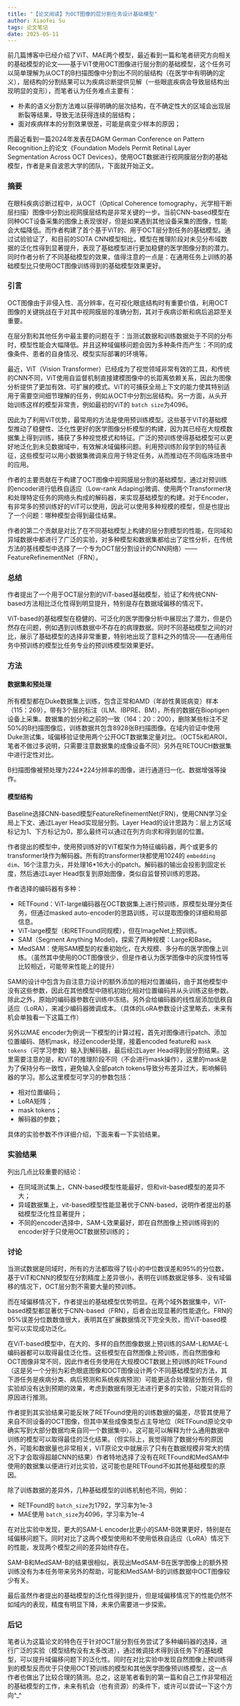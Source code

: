 ```yaml
---
title: "【论文阅读】为OCT图像的层分割任务设计基础模型"
author: Xiaofei Su
tags: 论文笔记
date: 2025-05-11
---
```

前几篇博客中已经介绍了ViT、MAE两个模型，最近看到一篇和笔者研究方向相关的基础模型的论文——基于ViT使用OCT图像进行层分割的基础模型，这个任务可以简单理解为从OCT的B扫描图像中分割出不同的层结构（在医学中有明确的定义），层结构的分割结果可以为疾病诊断提供见解（一些眼底疾病会导致层结构出现明显的变形），而笔者认为任务难点主要有：

- 朴素的语义分割方法难以获得明确的层次结构，在不确定性大的区域会出现层断裂等结果，导致无法获得连续的层结构；
- 面对疾病样本的分割效果很差，可能是病变少样本的原因；

而最近看到一篇2024年发表在DAGM German Conference on Pattern Recognition上的论文《Foundation Models Permit Retinal Layer Segmentation Across OCT Devices》，使用OCT数据进行视网膜层分割的基础模型，作者是来自波恩大学的团队，下面就开始正文。

### 摘要

在眼科疾病诊断过程中，从OCT（Optical Coherence tomography，光学相干断层扫描）图像中分割出视网膜层结构是非常关键的一步。当前CNN-based模型在同种OCT设备采集的图像上表现很好，但是如果遇到其他设备采集的图像，性能会大幅降低。而作者构建了首个基于ViT的、用于OCT层分割任务的基础模型。通过试验验证了，和目前的SOTA CNN模型相比，模型在推理阶段对未见分布域数据的泛化性得到显著提升，表现了基础模型进行更加稳健的医学图像分割的潜力。同时作者分析了不同基础模型的效果，值得注意的一点是：在通用任务上训练的基础模型比只使用OCT图像训练得到的基础模型效果更好。

### 引言

OCT图像由于非侵入性、高分辨率，在可视化眼底结构时有重要价值，利用OCT图像的关键挑战在于对其中视网膜层的准确分割，其对于疾病诊断和病后追踪至关重要。

在层分割和其他任务中最主要的问题在于：当测试数据和训练数据处于不同的分布时，模型性能会大幅降低。并且这种域偏移问题会因为多种条件而产生：不同的成像条件、患者的自身情况、模型实际部署的环境等。

最近，ViT（Vision Transformer）已经成为了视觉领域非常有效的工具，和传统的CNN不同，ViT使用自监督机制直接建模图像中的长距离依赖关系，因此为图像分析提供了更加有效、可扩展的模式。ViT的可捕获全局上下文的能力使其特别适用于需要空间细节理解的任务，例如从OCT中分割出层结构。另一方面，从头开始训练这样的模型非常贵，例如最初的ViT的 ``batch size``为4096。

因此为了利用ViT优势，最常用的方法是使用预训练模型。这些基于ViT的基础模型推动了稳健性、泛化性更好的医学图像分析模型的构建，因为其已经在大规模数据集上得到训练，捕获了多种视觉模式和特征。广泛的预训练使得基础模型可以更好地泛化到未见数据域中，有效解决域偏移问题。利用预训练阶段学到的特征表征，这些模型可以用小数据集微调来应用于特定任务，从而推动在不同临床场景中的应用。

作者的主要贡献在于构建了OCT图像中视网膜层分割的基础模型，通过对预训练的encoder进行低秩自适应（Low-rank Adaping)微调、使用两个Transformer块和处理特定任务的网络头构成的解码器，来实现基础模型的构建。对于Encoder，有非常多的预训练好的ViT可以使用，因此可以使用多种规模的模型，但是也提出了一个问题：哪种模型会得到最佳结果。

作者的第二个贡献是对比了在不同基础模型上构建的层分割模型的性能，在同域和异域数据中都进行了广泛的实验，对多种模型和数据集都给出了定性分析，在传统方法的基线模型中选择了一个专为OCT层分割设计的CNN网络）——FeatureRefinementNet（FRN）。

### 总结

作者提出了一个用于OCT层分割的ViT-based基础模型，验证了和传统CNN-based方法相比泛化性得到明显提升，特别是存在数据域偏移的情况下。

ViT-based的基础模型在稳健的、可泛化的医学图像分析中展现出了潜力，但是仍然存在问题，例如遇到训练数据中不存在的病理数据。同时不同基础模型之间的对比，展示了基础模型的选择非常重要，特别地出现了意料之外的情况——在通用任务中预训练的模型比任务专业的预训练模型效果更好。

### 方法

#### 数据集和预处理

所有模型都在Duke数据集上训练，包含正常和AMD（年龄性黄斑病变）样本（115：269），带有3个层的标注（ILM、IBPRE、BM），所有的数据在Bioptigen设备上采集。数据集的划分和之前的一致（164：20：200），删除某些标注不足50%的B扫描图像后，训练数据共包含8928张B扫描图像。在域内验证中使用Duke测试集，域偏移验证使用两个公开OCT数据集定量对比。（OCT5k和AROI，笔者不做过多说明，只需要注意数据集的成像设备不同）另外在RETOUCH数据集中进行定性对比。

B扫描图像被预处理为224*224分辨率的图像，进行通道归一化、数据增强等操作。

#### 模型结构

Baseline选择CNN-based模型FeatureRefinementNet(FRN)，使用CNN学习全局上下文、通过Layer Head实现层分割。Layer Head的设计思路为：层上方区域标记为1、下方标记为0，那么最终可以通过在列方向求和得到层的位置。

作者提出的模型中，使用预训练好的ViT框架作为特征编码器，两个或更多的transformer块作为解码器。所有的transformer块都使用1024的 ``embedding dim``、16个注意力头，并处理16*16大小的patch。解码器的输出会投影到固定长度，然后通过Layer Head恢复到原始图像，类似自监督预训练的思路。

作者选择的编码器有多种：

- RETFound：ViT-large编码器在OCT数据集上进行预训练，原模型处理分类任务，但通过masked auto-encoder的思路训练，可以提取图像的详细和局部信息。
- ViT-large模型（和RETFound同规模），但在ImageNet上预训练。
- SAM（Segment Anything Model)，探索了两种规模：Large和Base。
- MedSAM：使用SAM模型的权重初始化，在大规模、多分布的医学图像上训练。（虽然其中使用的OCT图像很少，但是作者认为医学图像中的灰度特性等比较相近，可能带来性能上的提升）

SAM的设计中包含为自注意力设计的额外添加的相对位置编码，由于其他模型中没有这些参数，因此在其他模型中随机初始化相对位置编码并从头训练这些参数。除此之外，原始的编码器参数在训练中冻结。另外会给编码器的线性层添加低秩自适应（LoRA），来减少编码器微调成本。（具体的LoRA参数设计这里略去，未来有机会单独看一下这篇工作）

另外以MAE encoder为例说一下模型的计算过程，首先对图像进行patch、添加位置编码、随机mask，经过encoder处理，接着encoded feature和 ``mask tokens``（可学习参数）输入到解码器，最后经过Layer Head得到层分割结果。这里需要注意的是，和ViT的推理阶段不同（不会进行mask操作），这里的mask是为了保持分布一致性，避免输入全部patch tokens导致分布差异过大，影响解码器的学习。那么这里模型可学习的参数包括：

- 相对位置编码；
- LoRA矩阵；
- mask tokens；
- 解码器的参数；

具体的实验参数不作详细介绍，下面来看一下实验结果。

### 实验结果

列出几点比较重要的结论：

- 在同域测试集上，CNN-based模型性能最好，但和vit-based模型的差异不大；
- 异域数据集上，vit-based模型性能显著优于CNN-based，说明作者提出的基础模型泛化性显著提升；
- 不同的encoder选择中，SAM-L效果最好，即在自然图像上预训练得到的encoder好于只使用OCT数据预训练的；

### 讨论

当测试数据是同域时，所有的方法都取得了较小的中位数误差和95%的分位数，基于ViT和CNN的模型在分割精度上差异很小，表明在训练数据足够多、没有域偏移的情况下，OCT层分割不需要大量的预训练。

而在域偏移情况下，作者提出的基础模型优势明显。在两个域外数据集中，ViT-based模型都显著优于CNN-based（FRN），后者会出现显著的性能退化。FRN的95%误差分位数数值很大，表明其在扩展数据情况下完全失败，而ViT-based模型可以实现成功泛化。

在ViT-based模型中，在大的、多样的自然图像数据上预训练的SAM-L和MAE-L编码器都可以取得最佳泛化性。这些模型在自然图像上预训练，而自然图像和OCT图像非常不同，因此作者任务使用在大规模OCT数据上预训练的RETFound（这是另一个分别为彩色眼底图像和OCT图像设计两个不同基础模型的方法，其下游任务是疾病分类、病后预测和系统疾病预测）可能更适合处理层分割任务，但实验却没有达到预期的效果，考虑到数据有限无法进行更多的实验，只能对背后的原因进行推测。

作者提到其实验结果可能反映了RETFound使用的训练数据的偏差，尽管其使用了来自不同设备的OCT图像，但其中某些成像类型占主导地位（RETFound原论文中确实写到大部分数据均来自同一个数据集中）。这可能可以解释为什么通用数据中训练的模型可以取得最佳的泛化结果。（但实际上，我觉得除了数据分布的原因外，可能和数据量也非常相关，ViT原论文中就展示了只有在数据规模非常大的情况下才会取得超越CNN的结果）作者特地选择了没有在RETFound和MedSAM中使用的数据集以便进行对比实验，这可能也是RETFound不如其他基础模型的原因。

除了训练数据的差异外，几种基础模型的训练机制也不同，例如：

- RETFound的 ``batch_size``为1792，学习率为1e-3
- MAE使用 ``batch_size``为4096，学习率为1e-4

在对比实验中发现，更大的SAM-L encoder比更小的SAM-B效果更好，特别是在域偏移问题下。同时对比了这两个模型使用和不使用低秩自适应（LoRA）情况下的性能，发现两个模型之间的差异始终存在。

SAM-B和MedSAM-B的结果很相似，表现出MedSAM-B在医学图像上的额外预训练没有为本任务带来另外的帮助，可能和MedSAM-B的训练数据中OCT图像较少有关。

最后虽然作者提出的基础模型的泛化性得到提升，但是域偏移情况下的性能仍然不如域内的表现，精度有明显下降，未来仍需要进一步探索。

### 后记

笔者认为这篇论文的特色在于针对OCT层分割任务尝试了多种编码器的选择，进行广泛的实验（模型结构没有太多改进），通过微调技术得到该任务下的基础模型，可以提升域偏移问题下的泛化性。同时在对比实验中发现自然图像上预训练得到的模型反而优于只使用OCT预训练的模型和其他医学图像预训练模型，这一点作者也做出了比较合理的猜测。总之，这是笔者看到的第一篇和自己工作非常相近的基础模型的工作，未来有机会（也有资源）的条件下，或许可以尝试一下这个方向^_^
